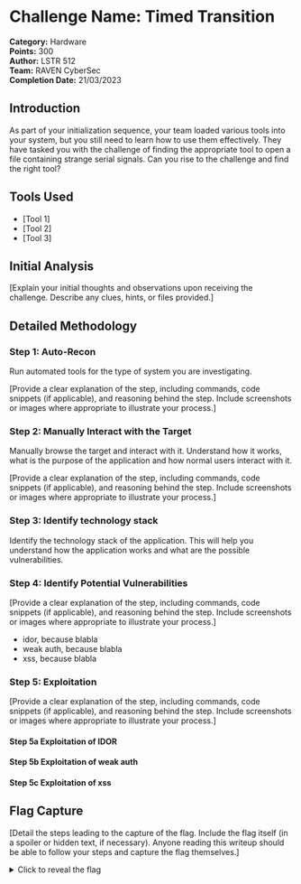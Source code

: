 # Challenge Name: Timed Transition

**Category:** Hardware  
**Points:** 300  
**Author:** LSTR 512  
**Team:** RAVEN CyberSec  
**Completion Date:** 21/03/2023

## Introduction

As part of your initialization sequence, your team loaded various tools into your system, but you still need to learn how to use them effectively. They have tasked you with the challenge of finding the appropriate tool to open a file containing strange serial signals. Can you rise to the challenge and find the right tool?

## Tools Used

- [Tool 1]
- [Tool 2]
- [Tool 3]

## Initial Analysis

[Explain your initial thoughts and observations upon receiving the challenge. Describe any clues, hints, or files provided.]

## Detailed Methodology

### Step 1: Auto-Recon

Run automated tools for the type of system you are investigating.

[Provide a clear explanation of the step, including commands, code snippets (if applicable), and reasoning behind the step. Include screenshots or images where appropriate to illustrate your process.]

### Step 2: Manually Interact with the Target

Manually browse the target and interact with it. Understand how it works, what is the purpose of the application and how normal users interact with it.

[Provide a clear explanation of the step, including commands, code snippets (if applicable), and reasoning behind the step. Include screenshots or images where appropriate to illustrate your process.]

### Step 3: Identify technology stack

Identify the technology stack of the application. This will help you understand how the application works and what are the possible vulnerabilities.

### Step 4: Identify Potential Vulnerabilities
[Provide a clear explanation of the step, including commands, code snippets (if applicable), and reasoning behind the step. Include screenshots or images where appropriate to illustrate your process.]
- idor, because blabla 
- weak auth, because blabla
- xss, because blabla

### Step 5: Exploitation
[Provide a clear explanation of the step, including commands, code snippets (if applicable), and reasoning behind the step. Include screenshots or images where appropriate to illustrate your process.]

#### Step 5a Exploitation of IDOR

#### Step 5b Exploitation of weak auth

#### Step 5c Exploitation of xss

## Flag Capture

[Detail the steps leading to the capture of the flag. Include the flag itself (in a spoiler or hidden text, if necessary). Anyone reading this writeup should be able to follow your steps and capture the flag themselves.]

<details>
<summary>Click to reveal the flag</summary>

